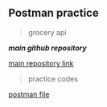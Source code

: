 ## Postman practice

  

> grocery api

***main github repository***

[main repository link](https://github.com/vdespa/Postman-Complete-Guide-API-Testing/blob/main/simple-grocery-store-api.md)

>practice codes

[postman file](https://documenter.getpostman.com/view/20773865/2s8YzTU2dt)